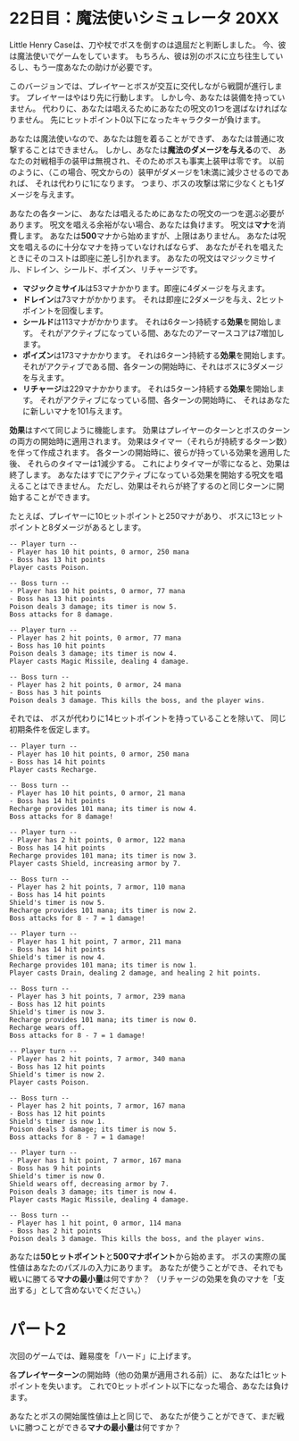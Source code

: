 # 22日目：魔法使いシミュレータ 20XX

Little Henry Caseは、刀や杖でボスを倒すのは退屈だと判断しました。
今、彼は魔法使いでゲームをしています。
もちろん、彼は別のボスに立ち往生しているし、もう一度あなたの助けが必要です。

このバージョンでは、プレイヤーとボスが交互に交代しながら戦闘が進行します。
プレイヤーはやはり先に行動します。
しかし今、あなたは装備を持っていません。
代わりに、あなたは唱えるためにあなたの呪文の1つを選ばなければなりません。
先にヒットポイント0以下になったキャラクターが負けます。

あなたは魔法使いなので、あなたは鎧を着ることができず、
あなたは普通に攻撃することはできません。
しかし、あなたは**魔法のダメージを与える**ので、
あなたの対戦相手の装甲は無視され、そのためボスも事実上装甲は零です。
以前のように、（この場合、呪文からの）装甲がダメージを1未満に減少させるのであれば、
それは代わりに1になります。
つまり、ボスの攻撃は常に少なくとも1ダメージを与えます。

あなたの各ターンに、
あなたは唱えるためにあなたの呪文の一つを選ぶ必要があります。
呪文を唱える余裕がない場合、あなたは負けます。
呪文は**マナ**を消費します。
あなたは**500**マナから始めますが、上限はありません。
あなたは呪文を唱えるのに十分なマナを持っていなければならず、
あなたがそれを唱えたときにそのコストは即座に差し引かれます。
あなたの呪文はマジックミサイル、ドレイン、シールド、ポイズン、リチャージです。

- **マジックミサイル**は53マナかかります。即座に4ダメージを与えます。
- **ドレイン**は73マナがかかります。
それは即座に2ダメージを与え、2ヒットポイントを回復します。
- **シールド**は113マナがかかります。
それは6ターン持続する**効果**を開始します。
それがアクティブになっている間、あなたのアーマースコアは7増加します。
- **ポイズン**は173マナかかります。
それは6ターン持続する**効果**を開始します。
それがアクティブである間、各ターンの開始時に、それはボスに3ダメージを与えます。
- **リチャージ**は229マナかかります。
それは5ターン持続する**効果**を開始します。
それがアクティブになっている間、各ターンの開始時に、
それはあなたに新しいマナを101与えます。

**効果**はすべて同じように機能します。
効果はプレイヤーのターンとボスのターンの両方の開始時に適用されます。
効果はタイマー（それらが持続するターン数）を伴って作成されます。
各ターンの開始時に、彼らが持っている効果を適用した後、
それらのタイマーは1減少する。
これによりタイマーが零になると、効果は終了します。
あなたはすでにアクティブになっている効果を開始する呪文を唱えることはできません。
ただし、効果はそれらが終了するのと同じターンに開始することができます。

たとえば、プレイヤーに10ヒットポイントと250マナがあり、
ボスに13ヒットポイントと8ダメージがあるとします。

~~~
-- Player turn --
- Player has 10 hit points, 0 armor, 250 mana
- Boss has 13 hit points
Player casts Poison.

-- Boss turn --
- Player has 10 hit points, 0 armor, 77 mana
- Boss has 13 hit points
Poison deals 3 damage; its timer is now 5.
Boss attacks for 8 damage.

-- Player turn --
- Player has 2 hit points, 0 armor, 77 mana
- Boss has 10 hit points
Poison deals 3 damage; its timer is now 4.
Player casts Magic Missile, dealing 4 damage.

-- Boss turn --
- Player has 2 hit points, 0 armor, 24 mana
- Boss has 3 hit points
Poison deals 3 damage. This kills the boss, and the player wins.
~~~

それでは、
ボスが代わりに14ヒットポイントを持っていることを除いて、
同じ初期条件を仮定します。

~~~
-- Player turn --
- Player has 10 hit points, 0 armor, 250 mana
- Boss has 14 hit points
Player casts Recharge.

-- Boss turn --
- Player has 10 hit points, 0 armor, 21 mana
- Boss has 14 hit points
Recharge provides 101 mana; its timer is now 4.
Boss attacks for 8 damage!

-- Player turn --
- Player has 2 hit points, 0 armor, 122 mana
- Boss has 14 hit points
Recharge provides 101 mana; its timer is now 3.
Player casts Shield, increasing armor by 7.

-- Boss turn --
- Player has 2 hit points, 7 armor, 110 mana
- Boss has 14 hit points
Shield's timer is now 5.
Recharge provides 101 mana; its timer is now 2.
Boss attacks for 8 - 7 = 1 damage!

-- Player turn --
- Player has 1 hit point, 7 armor, 211 mana
- Boss has 14 hit points
Shield's timer is now 4.
Recharge provides 101 mana; its timer is now 1.
Player casts Drain, dealing 2 damage, and healing 2 hit points.

-- Boss turn --
- Player has 3 hit points, 7 armor, 239 mana
- Boss has 12 hit points
Shield's timer is now 3.
Recharge provides 101 mana; its timer is now 0.
Recharge wears off.
Boss attacks for 8 - 7 = 1 damage!

-- Player turn --
- Player has 2 hit points, 7 armor, 340 mana
- Boss has 12 hit points
Shield's timer is now 2.
Player casts Poison.

-- Boss turn --
- Player has 2 hit points, 7 armor, 167 mana
- Boss has 12 hit points
Shield's timer is now 1.
Poison deals 3 damage; its timer is now 5.
Boss attacks for 8 - 7 = 1 damage!

-- Player turn --
- Player has 1 hit point, 7 armor, 167 mana
- Boss has 9 hit points
Shield's timer is now 0.
Shield wears off, decreasing armor by 7.
Poison deals 3 damage; its timer is now 4.
Player casts Magic Missile, dealing 4 damage.

-- Boss turn --
- Player has 1 hit point, 0 armor, 114 mana
- Boss has 2 hit points
Poison deals 3 damage. This kills the boss, and the player wins.
~~~

あなたは**50ヒットポイント**と**500マナポイント**から始めます。
ボスの実際の属性値はあなたのパズルの入力にあります。
あなたが使うことができ、それでも戦いに勝てる**マナの最小量**は何ですか？
（リチャージの効果を負のマナを「支出する」として含めないでください。）

# パート2

次回のゲームでは、難易度を「ハード」に上げます。

各**プレイヤーターン**の開始時（他の効果が適用される前）に、
あなたは1ヒットポイントを失います。
これで0ヒットポイント以下になった場合、あなたは負けます。

あなたとボスの開始属性値は上と同じで、
あなたが使うことができて、まだ戦いに勝つことができる**マナの最小量**は何ですか？
